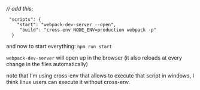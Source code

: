 *// add this:*
```
 "scripts": {
    "start": "webpack-dev-server --open",
     "build": "cross-env NODE_ENV=production webpack -p"
  }
```
  
  and now to start everything: `npm run start`
 
 `webpack-dev-server` will open up in the browser (it also reloads at every change in the files automatically)
  
  note that I'm using cross-env that allows to execute that script in windows, I think linux users can execute it without cross-env.
 

